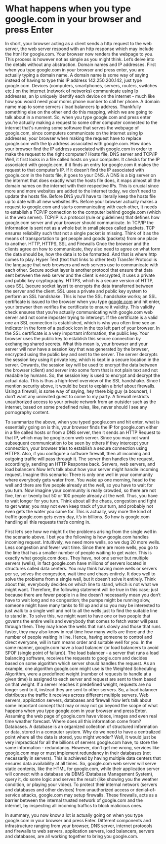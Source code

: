 # What happens when you type google.com in your browser and press Enter

In short, your browser acting as a client sends a http request to the web server, the web server respond with an http response which may include the html for google.com. Your browser now renders the webpage to you.
This process is however not as simple as you might think. Let’s delve into the details without any abstraction.
Domain names and IP addresses.
First when you type google.com in your browser and press enter, you are actually typing a domain name. A domain name is some way of saying instead of having to type this IP address 142.250.200.142, just type google.com. Devices (computers, smartphones, servers, routers, switches etc.) on the internet (network of networks) communicate using Ip addresses, an Ip uniquely identify each device on the internet - much like how you would need your moms phone number to call her phone. A domain name map to some servers / load balancers Ip address. Thankfully something else on the other end do this mapping, which we are going to talk about in a moment. So, when you type google.com and press enter you’re actually making a request to some other computer connected to the internet that's running some software that serves the webpage of google.com, since computers communicate on the internet using Ip addresses, your browser when making the request have to replace google.com with the Ip address associated with google.com.
How does your browser find the IP address associated with google.com in order to make the request to the right computer?
Hosts file, DNS server and TCP/IP
Well, it first looks in a file called hosts on your computer. It checks for the IP associated with google.com, if it finds an entry for google.com it makes the request to that computer’s IP. If it doesn’t find the IP associated with google.com in the hosts file, it goes to your DNS. A DNS is a big server on the internet that does exactly what the hosts file does, it maps almost all the domain names on the internet with their respective IPs. This is crucial since more and more websites are added to the internet today, we don’t need to update the hosts file. Before DNS you’ll have to literally keep the hosts file up to date with all new websites IPs.
Before your browser actually makes a request to google.com and starts communicating with each other, It needs to establish a TCP/IP connection to the computer behind google.com (which is the web server). TCP/IP is a protocol (rule or guidelines) that defines how google.com server and your browser should communicate. In TCP/IP the information is sent not as a whole but in small pieces called packets. TCP ensures reliability such that not a single packet is missing. Think of it as the means of transportation to get people and goods (packets) from one place to another.
HTTP, HTTPS, SSL and Firewalls
Once the browser and the clients agree on how to communicate, they also need to agree on what form the data should be, how the data is to be formatted. And that is where http comes to play. Hyper Text (text that links to other text) Transfer Protocol is the language that web browsers and web servers use to communicate with each other. Secure socket layer is another protocol that ensure that data sent between the web server and the client is encrypted, it uses a private and public key cryptography. HTTPS, which is a secure version of HTTP, uses SSL (secure socket layer) to encrypts the data transferred between the server and the client. SSL uses a private and public key system to perform an SSL handshake. This is how the SSL handshake works; an SSL certificate is issued to the browser when you type [google.com](http://google.com) and hit enter, your browser then verifies the certificate to ensure it validity. This validity check ensures that you’re actually communicating with google.com web server and not some imposter trying to intercept. If the certificate is a valid one an SSL connection is established, which is why you often time see an indicator in the form of a padlock icon in the top left part of your browser. In the SSL certificate is a very important information, the public key. Your browser uses the public key to establish this secure connection by exchanging shared secrets. What this mean is, your browser and your server will now have a session key that was generated by the browser, encrypted using the public key and sent to the server. The server decrypts the session key using it private key, which is kept in a secure location in the server. Onwards, the session key will be used to encrypt the data between the browser (client) and server into some form that is not plain text and not readable by humans. So, the session key is used to encrypt and decrypt the actual data. This is thus a high-level overview of the SSL handshake.
Since I mention security above, it would be best to explain a brief about firewalls. Using a firewall, is some way of saying, hey there big guy (a bouncer), I don’t want any uninvited guest to come to my party. A firewall restricts unauthorized access to your private network from an outsider such as the internet, based on some predefined rules, like, never should I see any pornography content.

To summarize the above, when you typed google.com and hit enter, what is essentially going on is this, your browser finds the IP for google.com either in a file called hosts or from a DNS server, then it sends an HTTP Request to that IP, which may be google.com web server. Since you may not want subsequent communication to be seen by others if they intercept your connection, your browser tries to establish a secure connection using HTTPS. Also, if you configure a software firewall, then all incoming and outgoing traffic will pass through it. The server then handles the request, accordingly, sending an HTTP Response back. 
Servers, web servers, and load balancers
Now let’s talk about how your server might handle incoming request.
Imagine this scenario:
There is only one well in your community where everybody gets water from. You wake up one morning, head to the well and there are five people already at the well, so you have to wait for you turn. Now imagine your community is really crowded, so there are not five, ten or twenty but 50 or 100 people already at the well. Thus, you have to wait longer for you turn. Think about all the chaos, congestion and fight to get water, you may not even keep track of your turn, and probably not even gets the water you came for. This is actually, way more the kind of traffic google.com gets every day, it’s in billions. So how is google.com handling all this requests that’s coming in.

First let’s see how we might fix the problems arising from the single well in the scenario above. I bet you the following is how google.com handles incoming request.
Intuitively, we need more wells, so we dug 20 more wells. Less congestion and fewer wait time. Since there are more wells, you go to the line that has a smaller number of people waiting to get water.
This is exactly what google.com does. They have, not one server but multiple servers (wells), in fact google.com have millions of servers located in structures called data centers.
You may think having more wells or servers per se, solves the congestion, wait time and chaos entirely. It does well to solve the problems from a single well, but it doesn’t solve it entirely. Think about this, everybody decides on which line to stand, which is not what we might want. Therefore, the following statement will be true in this case; just because there are fewer people in a line doesn’t necessarily mean you don’t have to wait long and no congestion; the pumps might be running slow, someone might have many tanks to fill up and also you may be interested to just walk to a single well and not to all the wells just to find the suitable line to stand in.
To solve this, we might want to have one or two people that governs the entire wells and everybody that comes to fetch water will pass through them. They may know the wells that runs slowly and those that runs faster, they may also know in real time how many wells are there and the number of people waiting in line. Hence, having someone to control and direct everyone, will in turn means order and suitable well for you.
In the same manner, google.com have a load balancer (or load balancers to avoid SPOF (single point of failure)). The load balancer - a server that runs a load balancing software, receives the requests to google.com and decides based on some algorithm which server should handles the request. As an example, one algorithm google.com might use is the Weighted Scheduling Algorithm, were a predefined weight (number of requests to handle at a given time) is assigned to each server and request are sent to them based on that weight. If a server reaches it predefined weight, requests are no longer sent to it, instead they are sent to other servers. So, a load balancer distributes the traffic it receives across different multiple servers.
Web servers, application servers, databases and firewall
Now let’s talk about some important concept that may or may not go beyond the scope of what happens when you type google.com in your browser and press Enter.
Assuming the web page of google.com have videos, images and even real time weather forecast. Where does all this information come from? Databases. A database is an organized collection of structured information or data, stored in a computer system. Why do we need to have a centralized point where all the data is stored, you might wonder? Well, it would just be very impractical for all the billions of servers google.com have, to store the same information - redundancy. However, don’t get me wrong, services like google.com may or must implement redundancy in their databases (not necessarily in servers). This is achieved by having multiple data centers that ensures data availability at all times.
So, google.com web server will serve static contents, like the HTML for google.com, while their application server will connect with a database via DBMS (Database Management System), query it, do some logic and serves the result (like showing you the weather condition, or playing your video).
To protect their internal network (servers and databases and other devices) from unauthorized access or denial-of-service attacks, google.com may setup firewalls. These firewalls, acts as a barrier between the internal trusted network of google.com and the internet, by inspecting all incoming traffics to block malicious ones.

In summary, you now know a lot is actually going on when you type google.com in your browser and press Enter. Different components and infrastructure ranging from your browser, DNS server, internet protocols and firewalls to web servers, application servers, load balancers, servers and databases, are all working together to bring you google.com.
